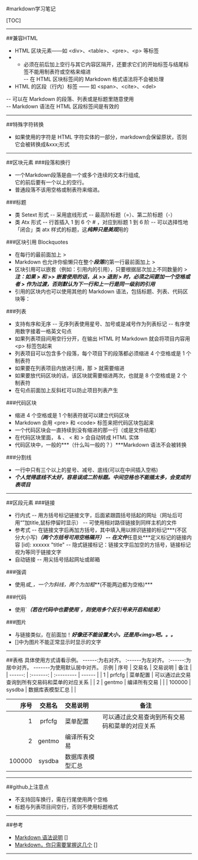 #markdown学习笔记

[TOC]

***
##兼容HTML
- HTML 区块元素――如 &lt;div>、&lt;table>、&lt;pre>、&lt;p> 等标签  
- - 必须在前后加上空行与其它内容区隔开，还要求它们的开始标签与结尾标签不能用制表符或空格来缩进  
-- 在 HTML 区块标签间的 Markdown 格式语法将不会被处理  
- HTML 的区段（行内）标签 —— 如 &lt;span>、&lt;cite>、&lt;del>
 
-- 可以在 Markdown 的段落、列表或是标题里随意使用  
-- Markdown 语法在 HTML 区段标签间是有效的  

***
##特殊字符转换
- 如果使用的字符是 HTML 字符实体的一部分，markdown会保留原状，否则它会被转换成&xxx;形式

***
##区块元素
###段落和换行
- 一个Markdown段落是由一个或多个连续的文本行组成,<br />
它的前后要有一个以上的空行。
- 普通段落不该用空格或制表符来缩进。 
 
###标题
- 类 Setext 形式
-- 采用底线形式
-- 最高阶标题（=）、第二阶标题（-）
- 类 Atx 形式
-- 行首插入 1 到 6 个 # ，对应到标题 1 到 6 阶
-- 可以选择性地「闭合」类 atx 样式的标题，这***纯粹只是美观***用的

###区块引用 Blockquotes
- 在每行的最前面加上 > 
- Markdown 也允许你偷懒只在整个***段落***的第一行最前面加上 > 
- 区块引用可以嵌套（例如：引用内的引用），只要根据层次加上不同数量的 > 
***注：如果 > 和 >> 嵌套使用的话，从 >> 退到 > 时，必须之间要加一个空格或者 > 作为过渡，否则默认为下一行和上一行是同一级别的引用***
- 引用的区块内也可以使用其他的 Markdown 语法，包括标题、列表、代码区块等：

###列表
- 支持有序和无序
-- 无序列表使用星号、加号或是减号作为列表标记
-- 有序使用数字接着一格英文句点
- 如果列表项目间用空行分开，在输出 HTML 时 Markdown 就会将项目内容用 <p\> 标签包起来
- 列表项目可以包含多个段落，每个项目下的段落都必须缩进 4 个空格或是 1 个制表符
- 如果要在列表项目内放进引用，那 > 就需要缩进 
- 如果要放代码区块的话，该区块就需要缩进两次，也就是 8 个空格或是 2 个制表符
- 在句点前面加上反斜杠可以防止项目列表产生

###代码区块
- 缩进 4 个空格或是 1 个制表符就可以建立代码区块
- Markdown 会用 <pre\> 和 <code\> 标签来把代码区块包起来
- 一个代码区块会一直持续到没有缩进的那一行（或是文件结尾）
- 在代码区块里面， & 、 < 和 > 会自动转成 HTML 实体
- 代码区块中，一般的***（什么叫一般的？）***Markdown 语法不会被转换

###分割线
- 一行中只有三个以上的星号、减号、底线(可以在中间插入空格)
- ***个人觉得底线不太好，容易误成二阶标题。中间空格也不能插太多，会变成列表项目***

***
##区段元素
###链接
- 行内式
-- 用方括号标记链接文字，后面紧跟圆括号括起的网址（网址后可用“”加title,鼠标停留时显示）
-- 可使用相对路径链接到同样主机的文件
- 参考式
-- 在链接文字后再加方括号，其中填入用以辨识链接的标记***(不区分大小写)***（两个方括号可用空格隔开）
-- 在文件***任意处***定义标记的链接内容    [id]:    xxxxxx    "title"
-- 隐式链接标记：链接文字后加空的方括号，链接标记视为等同于链接文字
- 自动链接
-- 用尖括号括起网址或邮箱

###强调
- 使用*或_，一个为斜线，两个为加粗***(不能两边都为空格)***

###代码
- 使用\`***（若在代码中也要使用\`，则使用多个反引号来开启和结束）***

###图片
- 与链接类似，在前面加！***好像还不能设置大小，还是用<img\>吧。。。***
- []中为图片不能正常显示时显示的文字

***
##表格
具体使用方式请看示例。
------:为右对齐。
:------为左对齐。
:------:为居中对齐。
-------为使用默认居中对齐。
示例
    |         序号    |    交易名    |    交易说明    |    备注    |
    |    ------: |    :-------:    |    :---------   |    ------    |
    |    1    |    prfcfg    |    菜单配置    |    可以通过此交易查询到所有交易码和菜单的对应关系    |
    |    2    |    gentmo    |    编译所有交易    |    |
    |    100000    |    sysdba    |    数据库表模型汇总    |    |

|         序号    |    交易名    |    交易说明    |    备注    |
|    ------: |    :-------:    |    :---------   |    ------    |
|    1    |    prfcfg    |    菜单配置    |    可以通过此交易查询到所有交易码和菜单的对应关系    |
|    2    |    gentmo    |    编译所有交易    |    |
|    100000    |    sysdba    |    数据库表模型汇总    |    |

***
##github上注意点
- 不支持回车换行，需在行尾使用两个空格
- 标题与列表项目间空行，否则不使用标题格式

***
##参考
- [Markdown 语法说明] []
- [Markdown，你只需要掌握这几个] []
***
[Markdown 语法说明]: http://wowubuntu.com/markdown/index.html
[Markdown，你只需要掌握这几个]: http://www.cnblogs.com/crazyant007/p/4220066.html?utm_source=tuicool&utm_medium=referral